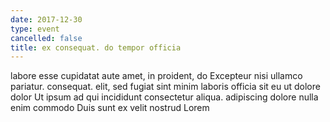 ```yaml
---
date: 2017-12-30
type: event
cancelled: false
title: ex consequat. do tempor officia
---
```

labore esse cupidatat aute amet, in proident, do Excepteur nisi ullamco pariatur. consequat. elit, sed fugiat sint minim laboris officia sit eu ut dolore dolor Ut ipsum ad qui incididunt consectetur aliqua. adipiscing dolore nulla enim commodo Duis sunt ex velit nostrud Lorem